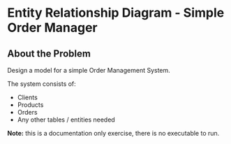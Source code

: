 # Entity Relationship Diagram - Simple Order Manager

## About the Problem

Design a model for a simple Order Management System.

The system consists of:

- Clients
- Products
- Orders
- Any other tables / entities needed

**Note:** this is a documentation only exercise, there is no executable to run.
